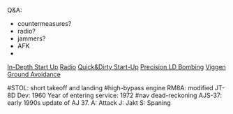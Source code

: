Q&A:
- countermeasures?
- radio?
- jammers?
- AFK
- 
[In-Depth Start Up](https://youtu.be/hf5Dax8sIVE?si=D4hjpyaqm9BE2bRm)
[Radio](https://youtu.be/nagSMapqKio?si=_XJeDN1W4LW0xtSp)
[Quick&Dirty Start-Up](https://www.youtube.com/watch?v=AQWl-H6hEDc)
[Precision LD Bombing](https://youtu.be/dnkXSQzq90k?si=OWVNjBKLzQjkmOnJ)
[Viggen Ground Avoidance](https://www.youtube.com/watch?v=G2wH95IbiTE)

#STOL: short takeoff and landing
#high-bypass engine RM8A: modified JT-8D
Dev: 1960
Year of entering service: 1972
#nav dead-reckoning
AJS-37: early 1990s update of AJ 37.
	A: Attack
	J: Jakt
	S: Spaning
